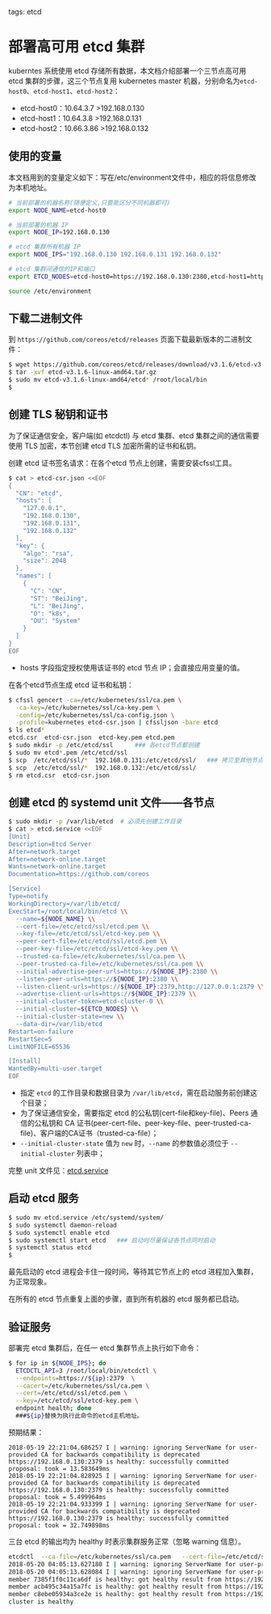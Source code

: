<!-- toc -->

tags: etcd

# 部署高可用 etcd 集群

kuberntes 系统使用 etcd 存储所有数据，本文档介绍部署一个三节点高可用 etcd 集群的步骤，这三个节点复用 kubernetes master 机器，分别命名为`etcd-host0`、`etcd-host1`、`etcd-host2`：

+ etcd-host0：10.64.3.7 >192.168.0.130
+ etcd-host1：10.64.3.8 >192.168.0.131
+ etcd-host2：10.66.3.86 >192.168.0.132

## 使用的变量

本文档用到的变量定义如下：写在/etc/environment文件中，相应的将信息修改为本机地址。

``` bash
# 当前部署的机器名称(随便定义,只要能区分不同机器即可)
export NODE_NAME=etcd-host0

# 当前部署的机器 IP
export NODE_IP=192.168.0.130

# etcd 集群所有机器 IP
export NODE_IPS="192.168.0.130 192.168.0.131 192.168.0.132"

# etcd 集群间通信的IP和端口
export ETCD_NODES=etcd-host0=https://192.168.0.130:2380,etcd-host1=https://192.168.0.131:2380,etcd-host2=https://192.168.0.132:2380

source /etc/environment

```

## 下载二进制文件

到 `https://github.com/coreos/etcd/releases` 页面下载最新版本的二进制文件：

``` bash
$ wget https://github.com/coreos/etcd/releases/download/v3.1.6/etcd-v3.1.6-linux-amd64.tar.gz
$ tar -xvf etcd-v3.1.6-linux-amd64.tar.gz
$ sudo mv etcd-v3.1.6-linux-amd64/etcd* /root/local/bin
$
```

## 创建 TLS 秘钥和证书

为了保证通信安全，客户端(如 etcdctl) 与 etcd 集群、etcd 集群之间的通信需要使用 TLS 加密，本节创建 etcd TLS 加密所需的证书和私钥。

创建 etcd 证书签名请求：在各个etcd 节点上创建，需要安装cfssl工具。

``` bash
$ cat > etcd-csr.json <<EOF
{
  "CN": "etcd",
  "hosts": [
    "127.0.0.1",
    "192.168.0.130",
    "192.168.0.131",
    "192.168.0.132"
  ],
  "key": {
    "algo": "rsa",
    "size": 2048
  },
  "names": [
    {
      "C": "CN",
      "ST": "BeiJing",
      "L": "BeiJing",
      "O": "k8s",
      "OU": "System"
    }
  ]
}
EOF
```

+ hosts 字段指定授权使用该证书的 etcd 节点 IP；会直接应用变量的值。

在各个etcd节点生成 etcd 证书和私钥：

``` bash
$ cfssl gencert -ca=/etc/kubernetes/ssl/ca.pem \
  -ca-key=/etc/kubernetes/ssl/ca-key.pem \
  -config=/etc/kubernetes/ssl/ca-config.json \
  -profile=kubernetes etcd-csr.json | cfssljson -bare etcd
$ ls etcd*
etcd.csr  etcd-csr.json  etcd-key.pem etcd.pem
$ sudo mkdir -p /etc/etcd/ssl      ### 各etcd节点都创建
$ sudo mv etcd*.pem /etc/etcd/ssl
$ scp  /etc/etcd/ssl/*  192.168.0.131:/etc/etcd/ssl/   ### 拷贝至其他节点
$ scp  /etc/etcd/ssl/*  192.168.0.132:/etc/etcd/ssl/
$ rm etcd.csr  etcd-csr.json
```

## 创建 etcd 的 systemd unit 文件——各节点

``` bash
$ sudo mkdir -p /var/lib/etcd  # 必须先创建工作目录
$ cat > etcd.service <<EOF
[Unit]
Description=Etcd Server
After=network.target
After=network-online.target
Wants=network-online.target
Documentation=https://github.com/coreos

[Service]
Type=notify
WorkingDirectory=/var/lib/etcd/
ExecStart=/root/local/bin/etcd \\
  --name=${NODE_NAME} \\
  --cert-file=/etc/etcd/ssl/etcd.pem \\
  --key-file=/etc/etcd/ssl/etcd-key.pem \\
  --peer-cert-file=/etc/etcd/ssl/etcd.pem \\
  --peer-key-file=/etc/etcd/ssl/etcd-key.pem \\
  --trusted-ca-file=/etc/kubernetes/ssl/ca.pem \\
  --peer-trusted-ca-file=/etc/kubernetes/ssl/ca.pem \\
  --initial-advertise-peer-urls=https://${NODE_IP}:2380 \\
  --listen-peer-urls=https://${NODE_IP}:2380 \\
  --listen-client-urls=https://${NODE_IP}:2379,http://127.0.0.1:2379 \\
  --advertise-client-urls=https://${NODE_IP}:2379 \\
  --initial-cluster-token=etcd-cluster-0 \\
  --initial-cluster=${ETCD_NODES} \\
  --initial-cluster-state=new \\
  --data-dir=/var/lib/etcd
Restart=on-failure
RestartSec=5
LimitNOFILE=65536

[Install]
WantedBy=multi-user.target
EOF
```

+ 指定 `etcd` 的工作目录和数据目录为 `/var/lib/etcd`，需在启动服务前创建这个目录；
+ 为了保证通信安全，需要指定 etcd 的公私钥(cert-file和key-file)、Peers 通信的公私钥和 CA 证书(peer-cert-file、peer-key-file、peer-trusted-ca-file)、客户端的CA证书（trusted-ca-file）；
+ `--initial-cluster-state` 值为 `new` 时，`--name` 的参数值必须位于 `--initial-cluster` 列表中；

完整 unit 文件见：[etcd.service](https://github.com/opsnull/follow-me-install-kubernetes-cluster/blob/master/systemd/etcd.service)

## 启动 etcd 服务

``` bash
$ sudo mv etcd.service /etc/systemd/system/
$ sudo systemctl daemon-reload
$ sudo systemctl enable etcd
$ sudo systemctl start etcd   ### 启动时尽量保证各节点同时启动
$ systemctl status etcd
$
```

最先启动的 etcd 进程会卡住一段时间，等待其它节点上的 etcd 进程加入集群，为正常现象。

在所有的 etcd 节点重复上面的步骤，直到所有机器的 etcd 服务都已启动。

## 验证服务

部署完 etcd 集群后，在任一 etcd 集群节点上执行如下命令：

``` bash
$ for ip in ${NODE_IPS}; do
  ETCDCTL_API=3 /root/local/bin/etcdctl \
  --endpoints=https://${ip}:2379  \
  --cacert=/etc/kubernetes/ssl/ca.pem \
  --cert=/etc/etcd/ssl/etcd.pem \
  --key=/etc/etcd/ssl/etcd-key.pem \
  endpoint health; done
  ###${ip}替换为执行此命令的etcd主机地址。
```

预期结果：

``` text
2018-05-19 22:21:04.686257 I | warning: ignoring ServerName for user-provided CA for backwards compatibility is deprecated
https://192.168.0.130:2379 is healthy: successfully committed proposal: took = 13.583649ms
2018-05-19 22:21:04.828925 I | warning: ignoring ServerName for user-provided CA for backwards compatibility is deprecated
https://192.168.0.130:2379 is healthy: successfully committed proposal: took = 5.499964ms
2018-05-19 22:21:04.933399 I | warning: ignoring ServerName for user-provided CA for backwards compatibility is deprecated
https://192.168.0.130:2379 is healthy: successfully committed proposal: took = 32.749898ms
```

三台 etcd 的输出均为 healthy 时表示集群服务正常（忽略 warning 信息）。
``` bash
etcdctl  --ca-file=/etc/kubernetes/ssl/ca.pem   --cert-file=/etc/etcd/ssl/etcd.pem   --key-file=/etc/etcd/ssl/etcd-key.pem  --endpoints=https://192.168.0.130:2379,https://192.168.0.131:2379,https://192.168.0.132:2379 cluster-health 
2018-05-20 04:05:13.627180 I | warning: ignoring ServerName for user-provided CA for backwards compatibility is deprecated
2018-05-20 04:05:13.628084 I | warning: ignoring ServerName for user-provided CA for backwards compatibility is deprecated
member 7385f1f0c11ca6df is healthy: got healthy result from https://192.168.0.131:2379
member acb495c34a15a7fc is healthy: got healthy result from https://192.168.0.130:2379
member c8ebe05934a3ce2e is healthy: got healthy result from https://192.168.0.132:2379
cluster is healthy
``` 
